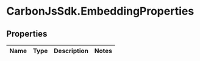 # CarbonJsSdk.EmbeddingProperties

## Properties

Name | Type | Description | Notes
------------ | ------------- | ------------- | -------------


